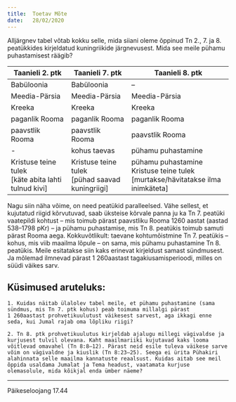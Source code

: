 ```yaml
---
title:  Toetav Mõte
date:   28/02/2020
---
```


Alljärgnev tabel võtab kokku selle, mida siiani oleme õppinud Tn 2., 7. ja 8. peatükkides kirjeldatud kuningriikide järgnevusest. Mida see meile pühamu puhastamisest räägib?

| Taanieli 2. ptk | Taanieli 7. ptk | Taanieli 8. ptk |
| ----------------|-----------------| ----------------|
| Babüloonia      | Babüloonia      | –               |
| Meedia-Pärsia   | Meedia-Pärsia   | Meedia-Pärsia   |
|Kreeka           | Kreeka          | Kreeka          |
|paganlik Rooma   | paganlik Rooma  | paganlik Rooma  |
|paavstlik Rooma  | paavstlik Rooma | paavstlik Rooma |
|      -          | kohus taevas    | pühamu puhastamine |            
|Kristuse teine tulek</br> [käte abita lahti tulnud kivi] | Kristuse teine tulek <br /> [pühad saavad kuningriigi] | pühamu puhastamine Kristuse teine tulek <br /> [murtakse/hävitatakse ilma inimkäteta] |

Nagu siin näha võime, on need peatükid paralleelsed. Vähe sellest, et kujutatud riigid kõrvutuvad, saab üksteise kõrvale panna ju ka Tn 7. peatüki vaatepildi kohtust – mis toimub pärast paavstliku Rooma 1260 aastat (aastad 538–1798 pKr) – ja pühamu puhastamise, mis Tn 8. peatükis toimub samuti pärast Rooma aega. Kokkuvõtlikult: taevane kohtumõistmine Tn 7. peatükis – kohus, mis viib maailma lõpule – on sama, mis pühamu puhastamine Tn 8. peatükis. Meile esitatakse siin kaks erinevat kirjeldust samast sündmusest. Ja mõlemad ilmnevad pärast 1 260aastast tagakiusamisperioodi, milles on süüdi väikes sarv.

## Küsimused aruteluks:

`1. Kuidas näitab ülalolev tabel meile, et pühamu puhastamine (sama sündmus, mis Tn 7. ptk kohus) peab toimuma millalgi pärast 1 260aastast prohvetikuulutust väikesest sarvest, aga ikkagi enne seda, kui Jumal rajab oma lõpliku riigi?`

`2. Tn 8. ptk prohvetikuulutus kirjeldab ajalugu millegi vägivaldse ja kurjusest tulvil olevana. Kaht maailmariiki kujutavad kaks looma võitlevad omavahel (Tn 8:8–12). Pärast neid esile tuleva väikese sarve võim on vägivaldne ja kiuslik (Tn 8:23–25). Seega ei ürita Pühakiri alahinnata selle maailma kannatuste reaalsust. Kuidas aitab see meil õppida usaldama Jumalat ja Tema headust, vaatamata kurjuse olemasolule, mida kõikjal enda ümber näeme?`

---
Päikeseloojang 17.44
